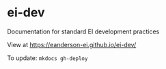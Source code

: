 # ei-dev
Documentation for standard EI development practices

View at https://eanderson-ei.github.io/ei-dev/

To update: `mkdocs gh-deploy`